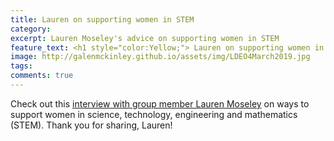 ```yaml
---
title: Lauren on supporting women in STEM 
category: 
excerpt: Lauren Moseley's advice on supporting women in STEM 
feature_text: <h1 style="color:Yellow;"> Lauren on supporting women in STEM </h1>
image: http://galenmckinley.github.io/assets/img/LDEO4March2019.jpg
tags: 
comments: true
---
```


Check out this [interview with group member Lauren Moseley](https://www.ldeo.columbia.edu/news-events/how-support-women-stem) on ways to support women in science, technology, engineering and mathematics (STEM). Thank you for sharing, Lauren!


